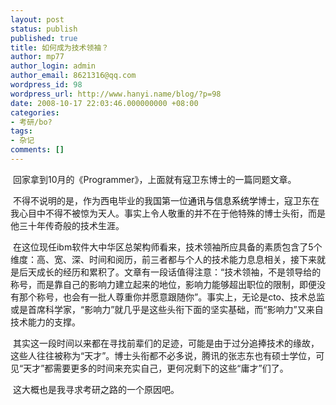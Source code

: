 ```yaml
---
layout: post
status: publish
published: true
title: 如何成为技术领袖？
author: mp77
author_login: admin
author_email: 8621316@qq.com
wordpress_id: 98
wordpress_url: http://www.hanyi.name/blog/?p=98
date: 2008-10-17 22:03:46.000000000 +08:00
categories:
- 考研/bo?
tags:
- 杂记
comments: []
---
```

 回家拿到10月的《Programmer》，上面就有寇卫东博士的一篇同题文章。

 不得不说明的是，作为西电毕业的我国第一位<span style="color: #000000;">通讯与信息系统学</span>博士，寇卫东在我心目中不得不被惊为天人。事实上令人敬重的并不在于他特殊的博士头衔，而是他三十年传奇般的技术生涯。

 在这位现任ibm软件大中华区总架构师看来，技术领袖所应具备的素质包含了5个维度：高、宽、深、时间和阅历，前三者都与个人的技术能力息息相关，接下来就是后天成长的经历和累积了。文章有一段话值得注意：“技术领袖，不是领导给的称号，而是靠自己的影响力建立起来的地位，影响力能够超出职位的限制，即便没有那个称号，也会有一批人尊重你并愿意跟随你”。事实上，无论是cto、技术总监或是首席科学家，“影响力”就几乎是这些头衔下面的坚实基础，而“影响力”又来自技术能力的支撑。

 其实这一段时间以来都在寻找前辈们的足迹，可能是由于过分追捧技术的缘故，这些人往往被称为“天才”。博士头衔都不必多说，腾讯的张志东也有硕士学位，可见“天才”都需要更多的时间来充实自己，更何况剩下的这些“庸才”们了。

 这大概也是我寻求考研之路的一个原因吧。

